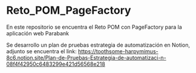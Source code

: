 # Reto_POM_PageFactory
En este repositorio se encuentra el Reto POM con PageFactory para la aplicación web Parabank

Se desarrollo un plan de pruebas estrategia de automatización en Notion, adjunto se encuentra el link:
https://toothsome-harpymimus-8c6.notion.site/Plan-de-Pruebas-Estrategia-de-automatizaci-n-08f4f42950c6483299e421d56568e218


